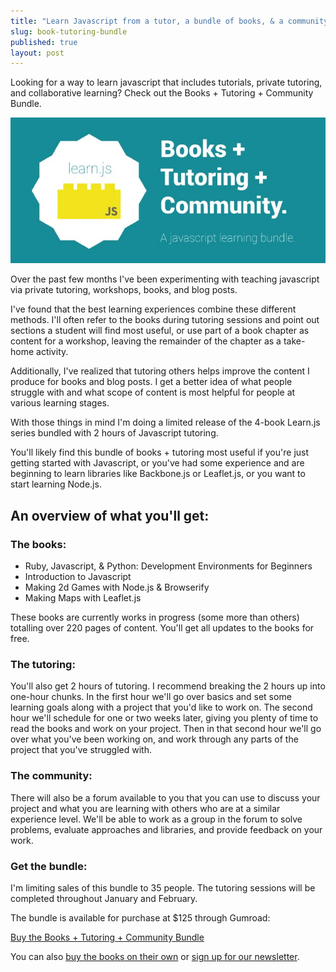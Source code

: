 ```yaml
---
title: "Learn Javascript from a tutor, a bundle of books, & a community of peers"
slug: book-tutoring-bundle
published: true
layout: post
---
```


Looking for a way to learn javascript that includes tutorials, private tutoring, and collaborative learning? Check out the Books + Tutoring + Community Bundle.

<a href="https://gumroad.com/l/gadA" target="_blank">![bundle](/img/books-tutoring-bundle.jpg)</a>

Over the past few months I've been experimenting with teaching javascript via private tutoring, workshops, books, and blog posts.

I've found that the best learning experiences combine these different methods. I'll often refer to the books during tutoring sessions and point out sections a student will find most useful, or use part of a book chapter as content for a workshop, leaving the remainder of the chapter as a take-home activity.

Additionally, I've realized that tutoring others helps improve the content I produce for books and blog posts. I get a better idea of what people struggle with and what scope of content is most helpful for people at various learning stages.

With those things in mind I'm doing a limited release of the 4-book Learn.js series bundled with 2 hours of Javascript tutoring. 

You'll likely find this bundle of books + tutoring most useful if you're just getting started with Javascript, or you've had some experience and are beginning to learn libraries like Backbone.js or Leaflet.js, or you want to start learning Node.js.

## An overview of what you'll get:

### The books:
- Ruby, Javascript, & Python: Development Environments for Beginners
- Introduction to Javascript
- Making 2d Games with Node.js & Browserify
- Making Maps with Leaflet.js

These books are currently works in progress (some more than others) totalling over 220 pages of content. You'll get all updates to the books for free.

### The tutoring:
You'll also get 2 hours of tutoring. I recommend breaking the 2 hours up into one-hour chunks. In the first hour we'll go over basics and set some learning goals along with a project that you'd like to work on. The second hour we'll schedule for one or two weeks later, giving you plenty of time to read the books and work on your project. Then in that second hour we'll go over what you've been working on, and work through any parts of the project that you've struggled with.

### The community:
There will also be a forum available to you that you can use to discuss your project and what you are learning with others who are at a similar experience level. We'll be able to work as a group in the forum to solve problems, evaluate approaches and libraries, and provide feedback on your work.

### Get the bundle:
I'm limiting sales of this bundle to 35 people. The tutoring sessions will be completed throughout January and February.

The bundle is available for purchase at $125 through Gumroad: 

<a class="button buy" href="https://gumroad.com/l/gadA" target="_blank"> Buy the Books + Tutoring + Community Bundle</a>

You can also [buy the books on their own](/#available) or [sign up for our newsletter](/#subscribe).
